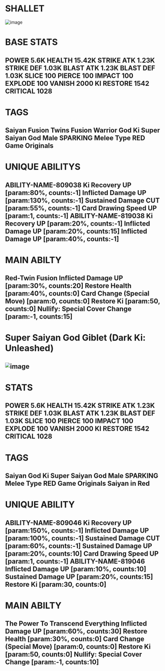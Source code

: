 # SHALLET

![image](https://github.com/mind-set09/DBL-Api/assets/141085830/1fb6c7a1-a51e-443b-9e71-4ffb423a1914)

# BASE STATS

POWER
5.6K
HEALTH
15.42K
STRIKE ATK
1.23K
STRIKE DEF
1.03K
BLAST ATK
1.23K
BLAST DEF
1.03K
SLICE
100
PIERCE
100
IMPACT
100
EXPLODE
100
VANISH
2000
KI RESTORE
1542
CRITICAL
1028
-----------------------------------------------------
# TAGS

Saiyan Fusion Twins Fusion Warrior God Ki Super Saiyan God Male SPARKING Melee Type RED Game Originals
-----------------------------------------------------
# UNIQUE ABILITYS

ABILITY-NAME-809038
Ki Recovery UP [param:80%, counts:-1]
 Inflicted Damage UP [param:130%, counts:-1]
 Sustained Damage CUT [param:55%, counts:-1]
 Card Drawing Speed UP [param:1, counts:-1]
ABILITY-NAME-819038
Ki Recovery UP [param:20%, counts:-1]
 Inflicted Damage UP [param:20%, counts:15]
 Inflicted Damage UP [param:40%, counts:-1]
-----------------------------------------------------
# MAIN ABILTY

Red-Twin Fusion
Inflicted Damage UP [param:30%, counts:20]
 Restore Health [param:40%, counts:0]
 Card Change (Special Move) [param:0, counts:0]
 Restore Ki [param:50, counts:0]
 Nullify: Special Cover Change [param:-1, counts:15]
-----------------------------------------------------
# Super Saiyan God Giblet (Dark Ki: Unleashed)

![image](https://github.com/mind-set09/DBL-Api/assets/141085830/bad20c79-aeb7-480e-a806-cbc95c223ef5)
-----------------------------------------------------
# STATS

POWER
5.6K
HEALTH
15.42K
STRIKE ATK
1.23K
STRIKE DEF
1.03K
BLAST ATK
1.23K
BLAST DEF
1.03K
SLICE
100
PIERCE
100
IMPACT
100
EXPLODE
100
VANISH
2000
KI RESTORE
1542
CRITICAL
1028
-----------------------------------------------------
# TAGS

Saiyan God Ki Super Saiyan God Male SPARKING Melee Type RED Game Originals Saiyan in Red
-----------------------------------------------------
# UNIQUE ABILITY
ABILITY-NAME-809046
Ki Recovery UP [param:150%, counts:-1]
 Inflicted Damage UP [param:100%, counts:-1]
 Sustained Damage CUT [param:60%, counts:-1]
 Sustained Damage UP [param:20%, counts:10]
 Card Drawing Speed UP [param:1, counts:-1]
ABILITY-NAME-819046
Inflicted Damage UP [param:10%, counts:10]
 Sustained Damage UP [param:20%, counts:15]
 Restore Ki [param:30, counts:0]
 -----------------------------------------------------
 # MAIN ABILTY
 The Power To Transcend Everything
Inflicted Damage UP [param:60%, counts:30]
 Restore Health [param:30%, counts:0]
 Card Change (Special Move) [param:0, counts:0]
 Restore Ki [param:50, counts:0]
 Nullify: Special Cover Change [param:-1, counts:10]
 -----------------------------------------------------
